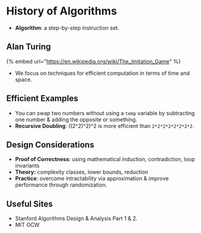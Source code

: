 # History of Algorithms

* **Algorithm**: a step-by-step instruction set.

## Alan Turing

{% embed url="https://en.wikipedia.org/wiki/The_Imitation_Game" %}

* We focus on techniques for efficient computation in terms of time and space.

## Efficient Examples

* You can swap two numbers without using a `temp` variable by subtracting one number & adding the opposite or something.
* **Recursive Doubling**: ((2^2)^2)^2 is more efficient than `2*2*2*2*2*2*2*2`.&#x20;

## Design Considerations

* **Proof of Correctness**: using mathematical induction, contradiction, loop invariants
* **Theory:** complexity classes, lower bounds, reduction
* **Practice**: overcome intractability via approximation & improve performance through randomization.

## Useful Sites

* Stanford Algorithms Design & Analysis Part 1 & 2.
* MIT OCW
